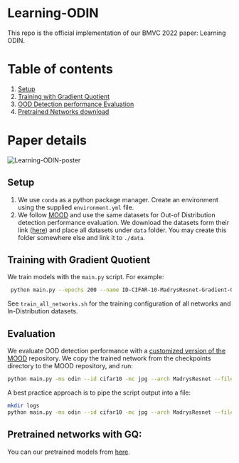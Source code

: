 # Learning-ODIN

This repo is the official implementation of our BMVC 2022 paper: Learning ODIN.
# Table of contents
1. [Setup](#setup)
2. [Training with Gradient Quotient](#training)
3. [OOD Detection performance Evaluation](#evaluation)
4. [Pretrained Networks download](#pretrained)

# Paper details
![Learning-ODIN-poster](Learning-ODIN-Poster.png)


## Setup  <a name="setup"></a>

1. We use `conda` as a python package manager. Create an environment using 
   the supplied `environment.yml` file.
2. We follow [MOOD](https://github.com/deeplearning-wisc/MOOD) 
   and use the same datasets for Out-of Distribution detection performance 
   evaluation. We download the datasets form their link ([here](https://drive.google.com/drive/folders/1IRHsD-JRuJP8jUGt0qfFI19-545b3vTd)) and place all datasets under `data` folder. You may create this folder 
   somewhere else and link it to `./data`.

## Training with Gradient Quotient  <a name="training"></a>
We train models with the `main.py` script. For example:
```bash
 python main.py --epochs 200 --name ID-CIFAR-10-MadrysResnet-Gradient-Quotient --which-robust-optimization ODIN-Optimization --lambda-odin=1e-6 --which-odin-reg grad-over-grad --in-dataset CIFAR-10 --id-num-classes 10 --network-name MadrysResnet
```
See `train_all_networks.sh` for the training configuration of all networks 
and In-Distribution datasets.

## Evaluation  <a name="evaluation"></a>
We evaluate OOD detection performance with a [customized version of the 
MOOD](https://github.com/ajevnisek/MOOD) repository.
We copy the trained network from the checkpoints directory to the MOOD 
repository, and run:
```bash
python main.py -ms odin --id cifar10 -mc jpg --arch MadrysResnet --file final_models/ID-CIFAR-10-MadrysResnet-GQ.pth
```
A best practice approach is to pipe the script output into a file:
```bash
mkdir logs
python main.py -ms odin --id cifar10 -mc jpg --arch MadrysResnet --file final_models/ID-CIFAR-10-MadrysResnet-GQ.pth > logs/ID-CIFAR-10-MadrysResnet-GQ.log
```
## Pretrained networks with GQ:  <a name="pretrained"></a>
You can our pretrained models from [here](https://drive.google.com/drive/folders/1PsuRRuVcbf0lqNJwzhQBTaJAgoSoa0n9?usp=share_link).

